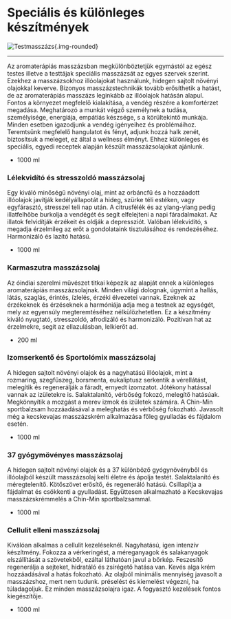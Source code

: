 # Speciális és különleges készítmények

![Testmasszázs](images/cikkek/testmasszazs.jpg){.img-rounded}

* * *

Az aromaterápiás masszázsban megkülönböztetjük egymástól az egész testes illetve a testtájak speciális masszázsát az egyes szervek szerint. Ezekhez a masszázsokhoz illóolajokat használunk, hidegen sajtolt növényi olajokkal keverve. Bizonyos masszázstechnikák tovább erősíthetik a hatást, de az aromaterápiás masszázs leginkább az illóolajok hatásán alapul. Fontos a környezet megfelelő kialakítása, a vendég részére a komfortérzet megadása. Meghatározó a munkát végző személynek a tudása, személyisége, energiája, empátiás készsége, s a körültekintő munkája. Minden esetben igazodjunk a vendég igényeihez és problémáihoz. Teremtsünk megfelelő hangulatot és fényt, adjunk hozzá halk zenét, biztosítsuk a meleget, ez által a wellness élményt. Ehhez különleges és speciális, egyedi receptek alapján készült masszázsolajokat ajánlunk.

* 1000 ml

### Lélekvidító és stresszoldó masszázsolaj

Egy kiváló minőségű növényi olaj, mint az orbáncfű és a hozzáadott illóolajok javítják kedélyállapotát a hideg, szürke téli estéken, vagy egyfárasztó, stresszel teli nap után. A citrusfélék és az ylang-ylang pedig illatfelhőbe burkolja a vendégét és segít elfelejteni a napi fáradalmakat. Az illatok felvidítják érzékeit és oldják a depressziót. Valóban lélekvidító, s megadja érzelmileg az erőt a gondolataink tisztulásához és rendezéséhez. Harmonizáló és lazító hatású.

* 1000 ml

### Karmaszutra masszázsolaj

Az óindiai szerelmi művészet titkai képezik az alapját ennek a különleges aromaterápiás masszázsolajnak. Minden világi dolognak, úgymint a hallás, látás, szaglás, érintés, ízlelés, érzéki élvezetei vannak. Ezeknek az érzékeknek és érzéseknek a harmóniája adja meg a testnek az egységét, mely az egyensúly megteremtéséhez nélkülözhetetlen. Ez a készítmény kiváló nyugtató, stresszoldó, afrodizáló és harmonizáló. Pozitívan hat az érzelmekre, segít az ellazulásban, lelkierőt ad.

* 200 ml

### Izomserkentő és Sportolómix masszázsolaj

A hidegen sajtolt növényi olajok és a nagyhatású illóolajok, mint a rozmaring, szegfűszeg, borsmenta, eukaliptusz serkentik a vérellátást, melegítik és regenerálják a fáradt, ernyedt izomzatot. Jótékony hatással vannak az izületekre is. Salaktalanító, vérbőség fokozó, melegítő hatásúak. Megkönnyítik a mozgást a merev izmok és izületek számára. A Chin-Min sportbalzsam hozzáadásával a meleghatás és vérbőség fokozható. Javasolt még a kecskevajas masszázskrém alkalmazása főleg gyulladás és fájdalom esetén.

* 1000 ml

### 37 gyógymövényes masszázsolaj

A hidegen sajtolt növényi olajok és a 37 különböző gyógynövényből és illóolajból készült masszázsolaj kelti életre és ápolja testét. Salaktalanító és méregtelenítő. Kötőszövet erősítő, és regeneráló hatású. Csillapítja a fájdalmat és csökkenti a gyulladást. Együttesen alkalmazható a Kecskevajas masszázskrémmelés a Chin-Min sportbalzsammal.

* 1000 ml

### Cellulit elleni masszázsolaj

Kiválóan alkalmas a cellulit kezeléseknél. Nagyhatású, igen intenzív készítmény. Fokozza a vérkeringést, a méreganyagok és salakanyagok elszállítását a szövetekből, ezáltal láthatóan javul a bőrkép. Feszesítő regenerálja a sejteket, hidratáló és zsírégető hatása van. Kevés alga krém hozzáadásával a hatás fokozható. Az olajból minimális mennyiség javasolt a masszázshoz, mert nem tudunk. préselést és kiemelést végezni, ha túladagoljuk. Ez minden masszázsolajra igaz. A fogyasztó kezelések fontos kiegészítője.

* 1000 ml